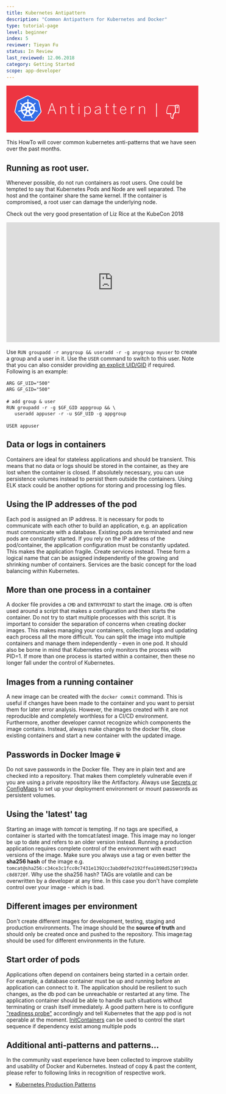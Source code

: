 ```yaml
---
title: Kubernetes Antipattern
description: "Common Antipattern for Kubernetes and Docker"
type: tutorial-page
level: beginner
index: 5
reviewer: Tieyan Fu
status: In Review
last_reviewed: 12.06.2018
category: Getting Started
scope: app-developer
---
```


![antipattern](howto-antipattern.png)

This HowTo will cover common kubernetes anti-patterns that we have seen over the past months.


## Running as root user.
Whenever possible, do not run containers as root users. One could be 
tempted to say that Kubernetes Pods and Node are well separated. The host and the container 
share the same kernel. If the container is compromised, a root user can damage the underlying 
node. 

Check out the very good presentation of Liz Rice at the KubeCon 2018
<iframe width="560" height="315" src="https://www.youtube.com/embed/ltrV-Qmh3oY" frameborder="0" allow="autoplay; encrypted-media" allowfullscreen></iframe>

Use `RUN groupadd -r anygroup && useradd -r -g anygroup myuser` to create a group
and a user in it. Use the `USER` command to switch to this user.  Note that you can also consider providing
[an explicit UID/GID](https://docs.docker.com/develop/develop-images/dockerfile_best-practices/#user) if required.  Following is an example:

```
ARG GF_UID="500"
ARG GF_GID="500"

# add group & user
RUN groupadd -r -g $GF_GID appgroup && \
   useradd appuser -r -u $GF_UID -g appgroup

USER appuser

```

## Data or logs in containers
Containers are ideal for stateless applications 
and should be transient. This means that no data or logs should be stored in the 
container, as they are lost when the container is closed. If absolutely necessary, 
you can use persistence volumes instead to persist them outside the containers. 
Using ELK stack could be another options for storing and processing log files.

## Using the IP addresses of the pod
Each pod is assigned an IP address. It is necessary 
for pods to communicate with each other to build an application, e.g. an application 
must communicate with a database. Existing pods are terminated and new pods are 
constantly started. If you rely on the IP address of the pod/container, the application 
configuration must be constantly updated. This makes the application fragile. Create 
services instead. These form a logical name that can be assigned independently of the 
growing and shrinking number of containers. Services are the basic concept for the load 
balancing within Kubernetes.

## More than one process in a container
A docker file provides a `CMD` and `ENTRYPOINT` to 
start the image. `CMD` is often used around a script that makes a configuration and then 
starts the container. Do not try to start multiple processes with this script. It is 
important to consider the separation of concerns when creating docker images. This makes 
managing your containers, collecting logs and updating each process all the more difficult. 
You can split the image into multiple containers and manage them independently - even in one pod. 
It should also be borne in mind that Kubernetes only monitors the process with PID=1. If more than 
one process is started within a container, then these no longer fall under the control of Kubernetes.


## Images from a running container
A new image can be created with the `docker commit` 
command. This is useful if changes have been made to the container and you want to persist 
them for later error analysis. However, the images created with it are not reproducible and 
completely worthless for a CI/CD environment. Furthermore, another developer cannot recognize 
which components the image contains. Instead, always make changes to the docker file, close 
existing containers and start a new container with the updated image.

## Passwords in Docker Image  💀
Do not save passwords in the Docker file. They are in plain 
text and are checked into a repository. That makes them completely vulnerable even if you are using
a private repository like the Artifactory. 
Always use [Secrets or ConfigMaps](https://kubernetes.io/docs/tasks/inject-data-application/distribute-credentials-secure)
to set up your deployment environment or mount passwords as persistent volumes.

## Using the 'latest' tag
Starting an image with *tomcat* is tempting. If no tags are specified, a container is 
started with the tomcat:latest image.  This image may no longer be up to date and refers to an 
older version instead. Running a production application requires complete control of the environment 
with exact versions of the image.  Make sure you always use a tag or even better the **sha256 hash** 
of the image e.g. `tomcat@sha256:c34ce3c1fcc0c7431e1392cc3abd0dfe2192ffea1898d5250f199d3ac8d8720f`. 
Why use the sha256 hash? TAGs are volatile and can be overwritten by a developer at any time. In this case 
you don't have complete control over your image - which is bad.

## Different images per environment
Don't create different images for development, testing, staging 
and production environments. The image should be the **source of truth** and should only be created once 
and pushed to the repository. This image:tag should be used for different environments in the future. 


## Start order of pods
Applications often depend on containers being started in a certain order. 
For example, a database container must be up and running before an application can connect to it. The application 
should be resilient to such changes, as the db pod can be unreachable or restarted at any time. The 
application container should be able to handle such situations without terminating or crash itself immediately. A
good pattern here is to configure ["readiness probe"](https://kubernetes.io/docs/tasks/configure-pod-container/configure-liveness-readiness-probes/) accordingly and tell Kubernetes that the app pod is not
operable at the moment. [InitContainers](https://github.wdf.sap.corp/pages/kubernetes/gardener/doc/2018/06/11/howto-orchestration-containers-startup.html) can be used to control the start sequence if dependency exist among multiple pods

## Additional anti-patterns and patterns...
In the community vast experience have been collected to improve stability and usability of Docker and Kubernetes.
Instead of copy & past the content, please refer to following links in recognition of respective work.
- [Kubernetes Production Patterns](https://github.com/gravitational/workshop/blob/master/k8sprod.md)